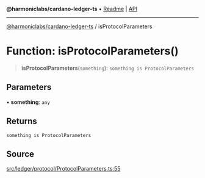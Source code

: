 **@harmoniclabs/cardano-ledger-ts** • [Readme](../Introduction) \| [API](../globals)

***

[@harmoniclabs/cardano-ledger-ts](../Introduction) / isProtocolParameters

# Function: isProtocolParameters()

> **isProtocolParameters**(`something`): `something is ProtocolParameters`

## Parameters

• **something**: `any`

## Returns

`something is ProtocolParameters`

## Source

[src/ledger/protocol/ProtocolParameters.ts:55](https://github.com/HarmonicLabs/cardano-ledger-ts/blob/d1659b0/src/ledger/protocol/ProtocolParameters.ts#L55)
